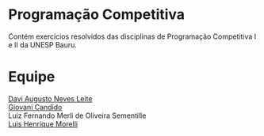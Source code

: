 # Programação Competitiva

Contém exercícios resolvidos das disciplinas de Programação Competitiva I e II da UNESP Bauru.

# Equipe
[Davi Augusto Neves Leite](https://github.com/davimedio01)<br/>
[Giovani Candido](https://github.com/giovcandido)<br/>
Luiz Fernando Merli de Oliveira Sementille<br/>
[Luis Henrique Morelli](https://github.com/Xilsu)<br/>
